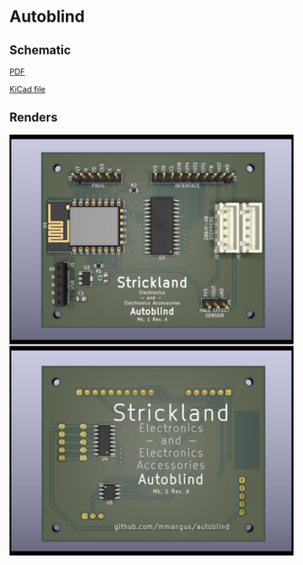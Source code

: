 # Autoblind

## Schematic
[PDF](eda/Autoblind.pdf)

[KiCad file](eda/Autoblind.sch)


## Renders
![Render: front](eda/Autoblind-front.png)
![Render: back](eda/Autoblind-back.png)
